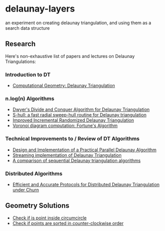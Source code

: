 # delaunay-layers
an experiment on creating delaunay triangulation, and using them as a search data structure

## Research
Here's non-exhaustive list of papers and lectures on Delaunay Triangulations:

### Introduction to DT
- [Computational Geometry: Delaunay Triangulation](http://www.cs.uu.nl/docs/vakken/ga/slides9alt.pdf)

### n.log(n) Algorithms
- [Dwyer's Divide and Conquer Algorithm for Delaunay Triangulation](https://github.com/rexdwyer/DelaunayTriangulation)
- [S-hull: a fast radial sweep-hull routine for Delaunay triangulation](http://www.s-hull.org/paper/s_hull.pdf)
- [Improved Incremental Randomized Delaunay Triangulation](https://arxiv.org/pdf/cs/9907024.pdf)
- [Voronoi diagram computation: Fortune's Algorithm](http://www.cs.sfu.ca/~binay/813.2011/Fortune.pdf)

### Technical Improvements to / Review of DT Algorithms
- [Design and Implementation of a Practical Parallel Delaunay Algorithm](https://www.cs.cmu.edu/~guyb/papers/delaunay99.pdf)
- [Streaming implementation of Delaunay Triangulation](https://people.eecs.berkeley.edu/~jrs/papers/dtstalk.pdf)
- [A comparison of sequential Delaunay triangulation algorithms](https://ac.els-cdn.com/S0925772196000259/1-s2.0-S0925772196000259-main.pdf?_tid=a54d7236-b24b-11e7-8b1d-00000aab0f26&acdnat=1508142547_1125ff1cd1a256b8bcab7d345c9443b8)

### Distributed Algorithms
- [Efficient and Accurate Protocols for Distributed Delaunay Triangulation under Churn](http://www.cs.utexas.edu/users/lam/Vita/Cpapers/LeeLam08.pdf)

## Geometry Solutions
- [Check if is point inside circumcircle](https://stackoverflow.com/a/44875841/6852160)
- [Check if points are sorted in counter-clockwise order](https://stackoverflow.com/a/44875841/6852160)